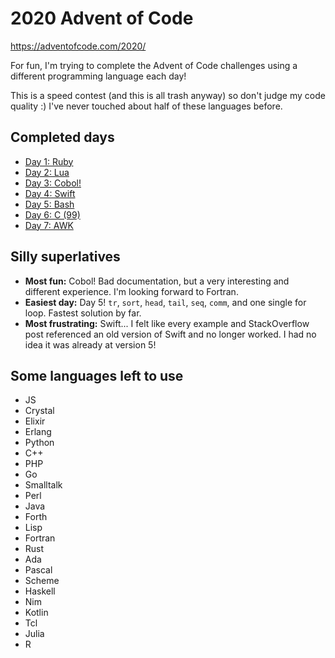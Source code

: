 # 2020 Advent of Code

https://adventofcode.com/2020/

For fun, I'm trying to complete the Advent of Code challenges using a different programming language each day!

This is a speed contest (and this is all trash anyway) so don't judge my code quality :)
I've never touched about half of these languages before.

## Completed days

- [Day 1: Ruby](1/1.rb)
- [Day 2: Lua](2/2.lua)
- [Day 3: Cobol!](3/3.cbl)
- [Day 4: Swift](4/4.swift)
- [Day 5: Bash](5/5.sh)
- [Day 6: C (99)](6/6.c)
- [Day 7: AWK](7/7.awk)

## Silly superlatives

- __Most fun:__ Cobol! Bad documentation, but a very interesting and different experience. I'm looking forward to Fortran.
- __Easiest day:__ Day 5! `tr`, `sort`, `head`, `tail`, `seq`, `comm`, and one single for loop. Fastest solution by far.
- __Most frustrating:__ Swift... I felt like every example and StackOverflow post referenced an old version of Swift and no longer worked. I had no idea it was already at version 5!

## Some languages left to use

- JS
- Crystal
- Elixir
- Erlang
- Python
- C++
- PHP
- Go
- Smalltalk
- Perl
- Java
- Forth
- Lisp
- Fortran
- Rust
- Ada
- Pascal
- Scheme
- Haskell
- Nim
- Kotlin
- Tcl
- Julia
- R
